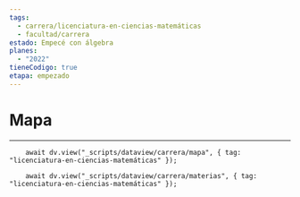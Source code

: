 ```yaml
---
tags:
  - carrera/licenciatura-en-ciencias-matemáticas
  - facultad/carrera
estado: Empecé con álgebra
planes:
  - "2022"
tieneCodigo: true
etapa: empezado
---
```

# Mapa
---
```dataviewjs
    await dv.view("_scripts/dataview/carrera/mapa", { tag: "licenciatura-en-ciencias-matemáticas" });
```

```dataviewjs
    await dv.view("_scripts/dataview/carrera/materias", { tag: "licenciatura-en-ciencias-matemáticas" });
```
